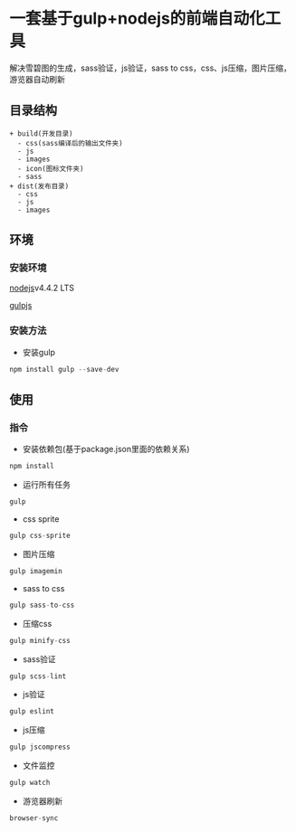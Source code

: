 # 一套基于gulp+nodejs的前端自动化工具

解决雪碧图的生成，sass验证，js验证，sass to css，css、js压缩，图片压缩，游览器自动刷新

## 目录结构
```
+ build(开发目录)
  - css(sass编译后的输出文件夹)
  - js
  - images
  - icon(图标文件夹)
  - sass
+ dist(发布目录)
  - css
  - js
  - images
```

## 环境

### 安装环境

[nodejs](https://nodejs.org/en/)v4.4.2 LTS

[gulpjs](http://gulpjs.com/)


### 安装方法
- 安装gulp
```js
npm install gulp --save-dev
```

## 使用

### 指令

- 安装依赖包(基于package.json里面的依赖关系)
```js
npm install
```

- 运行所有任务
```js
gulp
```
- css sprite
```js
gulp css-sprite
```
- 图片压缩
```js
gulp imagemin
```
- sass to css
```js
gulp sass-to-css
```
- 压缩css
```js
gulp minify-css
```
- sass验证
```js
gulp scss-lint
```

- js验证
```js
gulp eslint
```
- js压缩
```js
gulp jscompress
```
- 文件监控
```js
gulp watch
```

- 游览器刷新
```js
browser-sync
```
